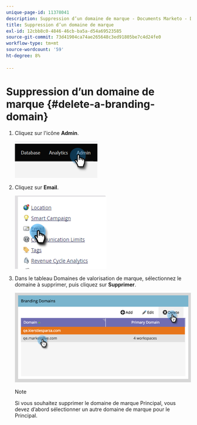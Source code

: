 ```yaml
---
unique-page-id: 11378041
description: Suppression d’un domaine de marque - Documents Marketo - Documentation du produit
title: Suppression d’un domaine de marque
exl-id: 12cbb8c0-4846-46cb-ba5a-d54a69523585
source-git-commit: 73d41904ca74ae265648c3ed91805be7c4d24fe0
workflow-type: tm+mt
source-wordcount: '59'
ht-degree: 8%

---
```


# Suppression d’un domaine de marque {#delete-a-branding-domain}

1. Cliquez sur l&#39;icône **Admin**.

   ![](assets/delete-a-branding-domain-1.png)

1. Cliquez sur **Email**.

   ![](assets/delete-a-branding-domain-2.png)

1. Dans le tableau Domaines de valorisation de marque, sélectionnez le domaine à supprimer, puis cliquez sur **Supprimer**.

   ![](assets/delete-a-branding-domain-3.png)

   >[!NOTE]
   >
   >Si vous souhaitez supprimer le domaine de marque Principal, vous devez d’abord sélectionner un autre domaine de marque pour le Principal.
